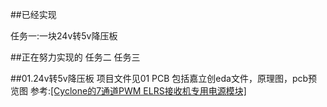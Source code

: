 ##已经实现

任务一:一块24v转5v降压板

##正在努力实现的
任务二
任务三

##01.24v转5v降压板
项目文件见01 PCB
包括嘉立创eda文件，原理图，pcb预览图
参考:[[Cyclone的7通道PWM ELRS接收机专用电源模块]][1]






[1]: https://oshwhub.com/sleppy/mp2338